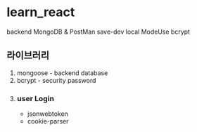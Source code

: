 # learn_react
backend MongoDB & PostMan
save-dev local ModeUse bcrypt

## 라이브러리
1. mongoose - backend database
2. bcrypt - security password
3. ### user Login 
    * jsonwebtoken
    * cookie-parser
